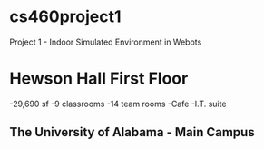 # cs460project1
Project 1 - Indoor Simulated Environment in Webots

# Hewson Hall First Floor
-29,690 sf
-9 classrooms
-14 team rooms
-Cafe
-I.T. suite
## The University of Alabama - Main Campus

